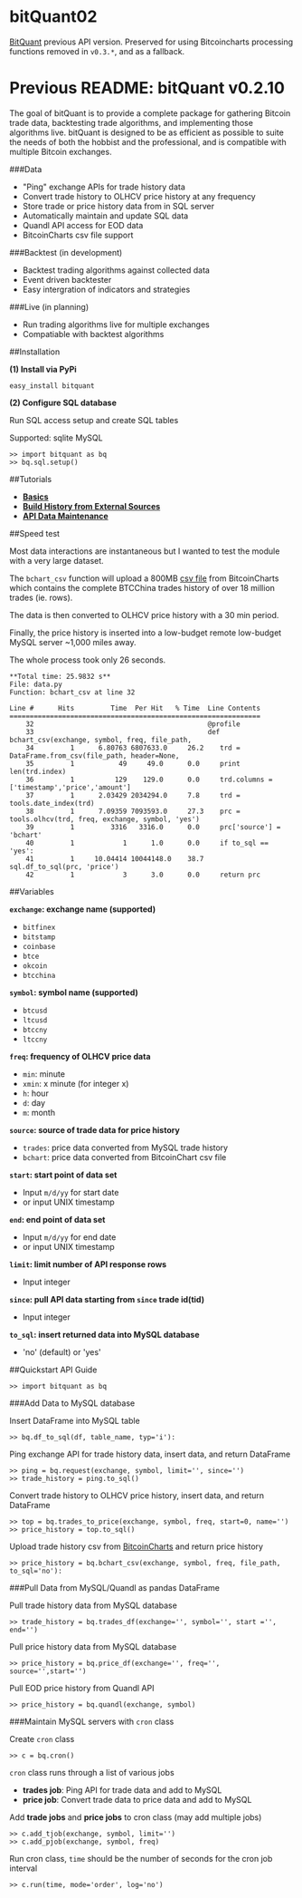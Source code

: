 # bitQuant02

[BitQuant](https://github.com/rosspalmer/bitQuant) previous API version. Preserved for using Bitcoincharts processing functions removed in `v0.3.*`, and as a fallback.

# Previous README: bitQuant v0.2.10

The goal of bitQuant is to provide a complete package for gathering Bitcoin trade data, backtesting trade algorithms, and implementing those algorithms live. bitQuant is designed to be as efficient as possible to suite the needs of both the hobbist and the professional, and is compatible with multiple Bitcoin exchanges.

###Data
- "Ping" exchange APIs for trade history data
- Convert trade history to OLHCV price history at any frequency
- Store trade or price history data from in SQL server
- Automatically maintain and update SQL data
- Quandl API access for EOD data
- BitcoinCharts csv file support

###Backtest (in development)
- Backtest trading algorithms against collected data
- Event driven backtester
- Easy intergration of indicators and strategies

###Live (in planning)
- Run trading algorithms live for multiple exchanges
- Compatiable with backtest algorithms

##Installation

**(1) Install via PyPi**

  `easy_install bitquant`

**(2) Configure SQL database**

Run SQL access setup and create SQL tables

Supported: sqlite MySQL

    >> import bitquant as bq
    >> bq.sql.setup()

##Tutorials

- **[Basics](https://github.com/rosspalmer/bitQuant/wiki/Tutorial:-Basics)**
- **[Build History from External Sources](https://github.com/rosspalmer/bitQuant/wiki/Tutorial:-Build-history-from-external-sources)**
- **[API Data Maintenance](https://github.com/rosspalmer/bitQuant/wiki/Tutorial:-API-Data-Maintenance)**

##Speed test

Most data interactions are instantaneous but I wanted to test the module with a very large dataset.

The `bchart_csv` function will upload a 800MB [csv file](http://api.bitcoincharts.com/v1/csv/) from BitcoinCharts which contains the complete BTCChina trades history of over 18 million trades (ie. rows).

The data is then converted to OLHCV price history with a 30 min period.

Finally, the price history is inserted into a low-budget remote low-budget MySQL server ~1,000 miles away.

The whole process took only 26 seconds.

    **Total time: 25.9832 s**
    File: data.py
    Function: bchart_csv at line 32

    Line #      Hits         Time  Per Hit   % Time  Line Contents
    ==============================================================
        32                                           @profile
        33                                           def bchart_csv(exchange, symbol, freq, file_path,
        34         1      6.80763 6807633.0     26.2  	trd = DataFrame.from_csv(file_path, header=None,
        35         1           49     49.0      0.0  	print len(trd.index)
        36         1          129    129.0      0.0  	trd.columns = ['timestamp','price','amount']
        37         1      2.03429 2034294.0     7.8  	trd = tools.date_index(trd)
        38         1      7.09359 7093593.0     27.3  	prc = tools.olhcv(trd, freq, exchange, symbol, 'yes')
        39         1         3316   3316.0      0.0  	prc['source'] = 'bchart'
        40         1            1      1.0      0.0  	if to_sql == 'yes':
        41         1     10.04414 10044148.0    38.7  		sql.df_to_sql(prc, 'price')
        42         1            3      3.0      0.0  	return prc

##Variables

**`exchange`: exchange name (supported)**
- `bitfinex`
- `bitstamp`
- `coinbase`
- `btce`
- `okcoin`
- `btcchina`

**`symbol`: symbol name (supported)**
- `btcusd`
- `ltcusd`
- `btccny`
- `ltccny`

**`freq`: frequency of OLHCV price data**
- `min`: minute
- `xmin`: x minute (for integer x)
- `h`: hour
- `d`: day
- `m`: month

**`source`: source of trade data for price history**
- `trades`: price data converted from MySQL trade history
- `bchart`: price data converted from BitcoinChart csv file

**`start`: start point of data set**
- Input `m/d/yy` for start date
- or input UNIX timestamp

**`end`: end point of data set**
- Input `m/d/yy` for end date
- or input UNIX timestamp

**`limit`: limit number of API response rows**
- Input integer

**`since`: pull API data starting from `since` trade id(tid)**
- Input integer

**`to_sql`: insert returned data into MySQL database**
- 'no' (default) or 'yes'

##Quickstart API Guide

    >> import bitquant as bq

###Add Data to MySQL database

Insert DataFrame into MySQL table

    >> bq.df_to_sql(df, table_name, typ='i'):

Ping exchange API for trade history data, insert data, and return DataFrame

    >> ping = bq.request(exchange, symbol, limit='', since='')
    >> trade_history = ping.to_sql()

Convert trade history to OLHCV price history, insert data, and return DataFrame

    >> top = bq.trades_to_price(exchange, symbol, freq, start=0, name='')
    >> price_history = top.to_sql()

Upload trade history csv from [BitcoinCharts](http://api.bitcoincharts.com/v1/csv/) and return price history

    >> price_history = bq.bchart_csv(exchange, symbol, freq, file_path, to_sql='no'):

###Pull Data from MySQL/Quandl as pandas DataFrame

Pull trade history data from MySQL database

    >> trade_history = bq.trades_df(exchange='', symbol='', start ='', end='')

Pull price history data from MySQL database

    >> price_history = bq.price_df(exchange='', freq='', source='',start='')

Pull EOD price history from Quandl API

    >> price_history = bq.quandl(exchange, symbol)

###Maintain MySQL servers with `cron` class

Create `cron` class

    >> c = bq.cron()

`cron` class runs through a list of various jobs
- **trades job**: Ping API for trade data and add to MySQL
- **price job**: Convert trade data to price data and add to MySQL

Add **trade jobs** and **price jobs** to cron class (may add multiple jobs)

    >> c.add_tjob(exchange, symbol, limit='')
    >> c.add_pjob(exchange, symbol, freq)

Run cron class, `time` should be the number of seconds for the cron job interval

    >> c.run(time, mode='order', log='no')


